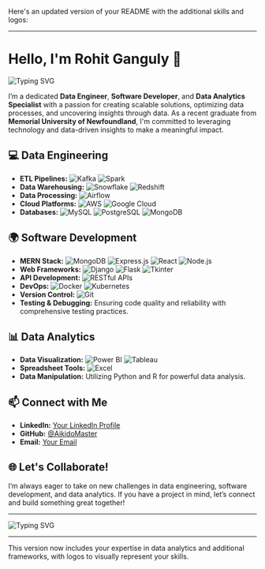 Here's an updated version of your README with the additional skills and logos:

---

# Hello, I'm Rohit Ganguly 👋

![Typing SVG](https://readme-typing-svg.demolab.com?font=Fira+Code&size=24&pause=1000&color=F7A400&width=435&lines=Data+Engineer;Software+Developer;Data+Analytics+Specialist;Lifelong+Learner)

I’m a dedicated **Data Engineer**, **Software Developer**, and **Data Analytics Specialist** with a passion for creating scalable solutions, optimizing data processes, and uncovering insights through data. As a recent graduate from **Memorial University of Newfoundland**, I'm committed to leveraging technology and data-driven insights to make a meaningful impact.

## 💻 Data Engineering
- **ETL Pipelines:** ![Kafka](https://img.shields.io/badge/-Kafka-231F20?style=flat-square&logo=apache-kafka) ![Spark](https://img.shields.io/badge/-Spark-E25A1C?style=flat-square&logo=apache-spark)
- **Data Warehousing:** ![Snowflake](https://img.shields.io/badge/-Snowflake-29B5E8?style=flat-square&logo=snowflake) ![Redshift](https://img.shields.io/badge/-Redshift-8C93BA?style=flat-square&logo=amazon-redshift)
- **Data Processing:** ![Airflow](https://img.shields.io/badge/-Airflow-017CEE?style=flat-square&logo=apache-airflow)
- **Cloud Platforms:** ![AWS](https://img.shields.io/badge/-AWS-232F3E?style=flat-square&logo=amazon-aws) ![Google Cloud](https://img.shields.io/badge/-Google%20Cloud-4285F4?style=flat-square&logo=google-cloud)
- **Databases:** ![MySQL](https://img.shields.io/badge/-MySQL-4479A1?style=flat-square&logo=mysql) ![PostgreSQL](https://img.shields.io/badge/-PostgreSQL-336791?style=flat-square&logo=postgresql) ![MongoDB](https://img.shields.io/badge/-MongoDB-47A248?style=flat-square&logo=mongodb)

## 🌍 Software Development
- **MERN Stack:** ![MongoDB](https://img.shields.io/badge/-MongoDB-47A248?style=flat-square&logo=mongodb) ![Express.js](https://img.shields.io/badge/-Express.js-000000?style=flat-square&logo=express) ![React](https://img.shields.io/badge/-React-61DAFB?style=flat-square&logo=react) ![Node.js](https://img.shields.io/badge/-Node.js-339933?style=flat-square&logo=node.js)
- **Web Frameworks:** ![Django](https://img.shields.io/badge/-Django-092E20?style=flat-square&logo=django) ![Flask](https://img.shields.io/badge/-Flask-000000?style=flat-square&logo=flask) ![Tkinter](https://img.shields.io/badge/-Tkinter-3776AB?style=flat-square&logo=python)
- **API Development:** ![RESTful APIs](https://img.shields.io/badge/-RESTful%20APIs-000000?style=flat-square&logo=restful)
- **DevOps:** ![Docker](https://img.shields.io/badge/-Docker-2496ED?style=flat-square&logo=docker) ![Kubernetes](https://img.shields.io/badge/-Kubernetes-326CE5?style=flat-square&logo=kubernetes)
- **Version Control:** ![Git](https://img.shields.io/badge/-Git-F05032?style=flat-square&logo=git)
- **Testing & Debugging:** Ensuring code quality and reliability with comprehensive testing practices.

## 📊 Data Analytics
- **Data Visualization:** ![Power BI](https://img.shields.io/badge/-Power%20BI-F2C811?style=flat-square&logo=power-bi) ![Tableau](https://img.shields.io/badge/-Tableau-E97627?style=flat-square&logo=tableau)
- **Spreadsheet Tools:** ![Excel](https://img.shields.io/badge/-Microsoft%20Excel-217346?style=flat-square&logo=microsoft-excel)
- **Data Manipulation:** Utilizing Python and R for powerful data analysis.

## 📫 Connect with Me
- **LinkedIn:** [Your LinkedIn Profile](#)
- **GitHub:** [@AikidoMaster](https://github.com/AikidoMaster)
- **Email:** [Your Email](mailto:youremail@example.com)

## 🌐 Let's Collaborate!
I’m always eager to take on new challenges in data engineering, software development, and data analytics. If you have a project in mind, let’s connect and build something great together!

---

![Typing SVG](https://readme-typing-svg.demolab.com?font=Fira+Code&weight=600&size=30&pause=1000&color=F7A400&background=000000&center=true&vCenter=true&width=600&lines=Daytime+Dreamer;NightTime+Coder)

---

This version now includes your expertise in data analytics and additional frameworks, with logos to visually represent your skills.
